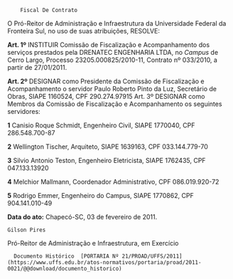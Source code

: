         Fiscal De Contrato  

O Pró-Reitor de Administração e Infraestrutura da Universidade Federal da Fronteira Sul, no uso de suas atribuições, RESOLVE:

 **Art. 1º** INSTITUIR Comissão de Fiscalização e Acompanhamento dos serviços prestados pela DRENATEC ENGENHARIA LTDA, no *Campus* de Cerro Largo, Processo 23205.000825/2010-11, Contrato nº 033/2010, a partir de 27/01/2011.

 **Art. 2º** DESIGNAR como Presidente da Comissão de Fiscalização e Acompanhamento o servidor Paulo Roberto Pinto da Luz, Secretário de Obras, SIAPE 1160524, CPF 290.274.97915 Art. 3º DESIGNAR como Membros da Comissão de Fiscalização e Acompanhamento os seguintes servidores:

 **1** Canisio Roque Schmidt, Engenheiro Civil, SIAPE 1770040, CPF 286.548.700-87

 **2** Wellington Tischer, Arquiteto, SIAPE 1639163, CPF 033.144.779-70

 **3** Silvio Antonio Teston, Engenheiro Eletricista, SIAPE 1762435, CPF 047.133.13920

 **4** Melchior Mallmann, Coordenador Administrativo, CPF 086.019.920-72

 **5** Rodrigo Emmer, Engenheiro do Campus, SIAPE 1770862, CPF 904.141.010-49

  

   **Data do ato:** Chapecó-SC, 03 de fevereiro de 2011.   
 

    Gilson Pires   
 Pró-Reitor de Administração e Infraestrutura, em Exercício 

      Documento Histórico  [PORTARIA Nº 21/PROAD/UFFS/2011](https://www.uffs.edu.br/atos-normativos/portaria/proad/2011-0021/@@download/documento_historico)     
      